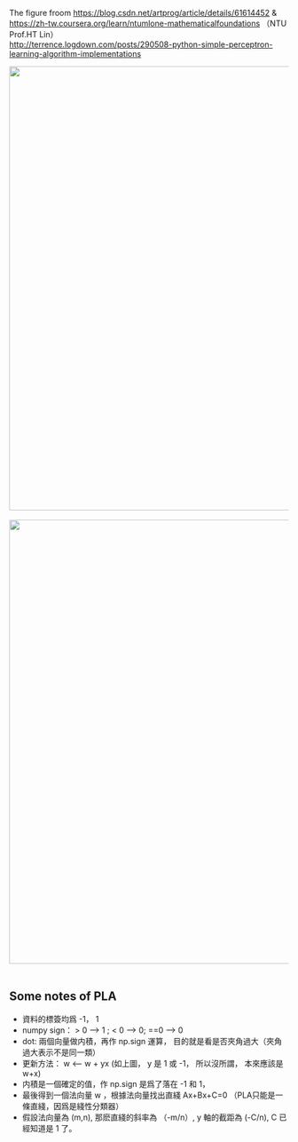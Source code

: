 The figure froom https://blog.csdn.net/artprog/article/details/61614452
& https://zh-tw.coursera.org/learn/ntumlone-mathematicalfoundations （NTU Prof.HT Lin）     
http://terrence.logdown.com/posts/290508-python-simple-perceptron-learning-algorithm-implementations
<div align=center> <img src="https://github.com/AvisChiu/Machine_learning_practice/blob/master/PLA/pla.png" width="800",height="600"/></div>
<br/>

<div align=center> <img src="https://github.com/AvisChiu/Machine_learning_practice/blob/master/PLA/pla2.PNG" width="800",height="600"/></div>
<br/>


Some notes of PLA
---
* 資料的標簽均爲 -1， 1
* numpy sign： > 0 --> 1 ; < 0 --> 0; ==0 --> 0
* dot: 兩個向量做内積，再作 np.sign 運算， 目的就是看是否夾角過大（夾角過大表示不是同一類）
* 更新方法： w <-- w + yx (如上圖， y 是 1 或 -1， 所以沒所謂， 本來應該是 w+x)
* 内積是一個確定的值，作 np.sign 是爲了落在 -1 和 1，
* 最後得到一個法向量 w ，根據法向量找出直綫 Ax+Bx+C=0 （PLA只能是一條直綫，因爲是綫性分類器）
* 假設法向量為 (m,n), 那麽直綫的斜率為 （-m/n）, y 軸的截距為 (-C/n), C 已經知道是 1 了。
